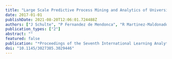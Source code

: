 ```yaml
---
title: "Large Scale Predictive Process Mining and Analytics of University Degree Course Data"
date: 2017-01-01
publishDate: 2021-08-20T12:06:01.724488Z
authors: ["J Schulte", "P Fernandez de Mendonca", "R Martinez-Maldonado", " ..."]
publication_types: ["2"]
abstract: ""
featured: false
publication: "*Proceedings of the Seventh International Learning Analytics & Knowledge łdots*"
doi: "10.1145/3027385.3029446"
---
```


